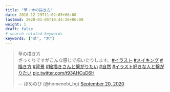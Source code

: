 ```yaml
---
title: "草・木の描き方"
date: 2018-12-29T11:02:05+06:00
lastmod: 2020-01-05T10:42:26+06:00
weight: 1
draft: false
# search related keywords
keywords: ["草", "木"]
---
```


<!-- https://twitter.com/homenobi_bg/status/1307518741886857221 -->
<blockquote class="twitter-tweet"><p lang="ja" dir="ltr">草の描き方<br>ざっくりですがこんな感じで描いたりします。<a href="https://twitter.com/hashtag/%E3%82%A4%E3%83%A9%E3%82%B9%E3%83%88?src=hash&amp;ref_src=twsrc%5Etfw">#イラスト</a> <a href="https://twitter.com/hashtag/%E3%83%A1%E3%82%A4%E3%82%AD%E3%83%B3%E3%82%B0?src=hash&amp;ref_src=twsrc%5Etfw">#メイキング</a> <a href="https://twitter.com/hashtag/%E6%8F%8F%E3%81%8D%E6%96%B9?src=hash&amp;ref_src=twsrc%5Etfw">#描き方</a> <a href="https://twitter.com/hashtag/%E8%83%8C%E6%99%AF?src=hash&amp;ref_src=twsrc%5Etfw">#背景</a> <a href="https://twitter.com/hashtag/%E7%B5%B5%E6%8F%8F%E3%81%8D%E3%81%95%E3%82%93%E3%81%A8%E7%B9%8B%E3%81%8C%E3%82%8A%E3%81%9F%E3%81%84?src=hash&amp;ref_src=twsrc%5Etfw">#絵描きさんと繋がりたい</a> <a href="https://twitter.com/hashtag/%E8%87%AA%E7%84%B6?src=hash&amp;ref_src=twsrc%5Etfw">#自然</a> <a href="https://twitter.com/hashtag/%E3%82%A4%E3%83%A9%E3%82%B9%E3%83%88%E5%A5%BD%E3%81%8D%E3%81%AA%E4%BA%BA%E3%81%A8%E7%B9%8B%E3%81%8C%E3%82%8A%E3%81%9F%E3%81%84?src=hash&amp;ref_src=twsrc%5Etfw">#イラスト好きな人と繋がりたい</a> <a href="https://t.co/t93AHCuD6H">pic.twitter.com/t93AHCuD6H</a></p>&mdash; ほめのび (@homenobi_bg) <a href="https://twitter.com/homenobi_bg/status/1307518741886857221?ref_src=twsrc%5Etfw">September 20, 2020</a>